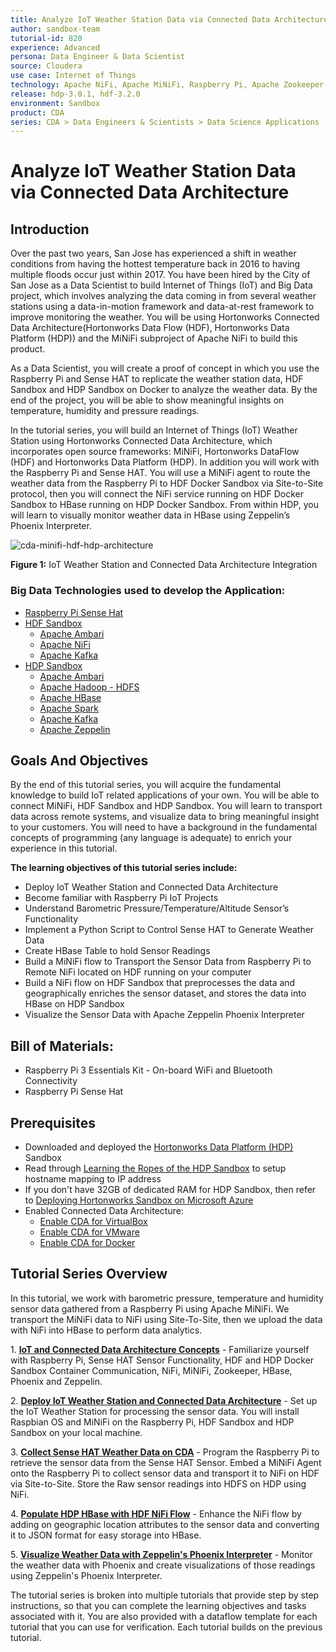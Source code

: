 ```yaml
---
title: Analyze IoT Weather Station Data via Connected Data Architecture
author: sandbox-team
tutorial-id: 820
experience: Advanced
persona: Data Engineer & Data Scientist
source: Cloudera
use case: Internet of Things
technology: Apache NiFi, Apache MiNiFi, Raspberry Pi, Apache Zookeeper, Apache HBase, Apache Phoenix
release: hdp-3.0.1, hdf-3.2.0
environment: Sandbox
product: CDA
series: CDA > Data Engineers & Scientists > Data Science Applications
---
```


# Analyze IoT Weather Station Data via Connected Data Architecture

## Introduction

Over the past two years, San Jose has experienced a shift in weather conditions from having the hottest temperature back in 2016 to having multiple floods occur just within 2017. You have been hired by the City of San Jose as a Data Scientist to build Internet of Things (IoT) and Big Data project, which involves analyzing the data coming in from several weather stations using a data-in-motion framework and data-at-rest framework to improve monitoring the weather. You will be using Hortonworks Connected Data Architecture(Hortonworks Data Flow (HDF), Hortonworks Data Platform (HDP)) and the MiNiFi subproject of Apache NiFi to build this product.

As a Data Scientist, you will create a proof of concept in which you use the Raspberry Pi and Sense HAT to replicate the weather station data, HDF Sandbox and HDP Sandbox on Docker to analyze the weather data. By the end of the project, you will be able to show meaningful insights on temperature, humidity and pressure readings.

In the tutorial series, you will build an Internet of Things (IoT) Weather Station using Hortonworks Connected Data Architecture, which incorporates open source frameworks: MiNiFi, Hortonworks DataFlow (HDF) and Hortonworks Data Platform (HDP). In addition you will work with the Raspberry Pi and Sense HAT. You will use a MiNiFi agent to route the weather data from the Raspberry Pi to HDF Docker Sandbox via Site-to-Site protocol, then you will connect the NiFi service running on HDF Docker Sandbox to HBase running on HDP Docker Sandbox. From within HDP, you will learn to visually monitor weather data in HBase using Zeppelin’s Phoenix Interpreter.

![cda-minifi-hdf-hdp-architecture](assets/tutorial1/cda-minifi-hdf-hdp-architecture.png)

**Figure 1:** IoT Weather Station and Connected Data Architecture Integration

### Big Data Technologies used to develop the Application:

- [Raspberry Pi Sense Hat](https://projects.raspberrypi.org/en/projects/getting-started-with-the-sense-hat)
- [HDF Sandbox](https://hortonworks.com/products/data-platforms/hdf/)
    - [Apache Ambari](https://ambari.apache.org/)
    - [Apache NiFi](https://nifi.apache.org/)
    - [Apache Kafka](http://kafka.apache.org/)
- [HDP Sandbox](https://hortonworks.com/products/data-platforms/hdp/)
    - [Apache Ambari](https://ambari.apache.org/)
    - [Apache Hadoop - HDFS](https://hadoop.apache.org/docs/r3.1.1/)
    - [Apache HBase](https://hbase.apache.org/)
    - [Apache Spark](https://spark.apache.org/)
    - [Apache Kafka](http://kafka.apache.org/)
    - [Apache Zeppelin](https://zeppelin.apache.org/)

## Goals And Objectives

By the end of this tutorial series, you will acquire the fundamental knowledge to build IoT related applications of your own. You will be able to connect MiNiFi, HDF Sandbox and HDP Sandbox. You will learn to transport data across remote systems, and visualize data to bring meaningful insight to your customers. You will need to have a background in the fundamental concepts of programming (any language is adequate) to enrich your experience in this tutorial.

**The learning objectives of this tutorial series include:**

- Deploy IoT Weather Station and Connected Data Architecture
- Become familiar with Raspberry Pi IoT Projects
- Understand Barometric Pressure/Temperature/Altitude Sensor’s Functionality
- Implement a Python Script to Control Sense HAT to Generate Weather Data
- Create HBase Table to hold Sensor Readings
- Build a MiNiFi flow to Transport the Sensor Data from Raspberry Pi to Remote NiFi located on HDF running on your computer
- Build a NiFi flow on HDF Sandbox that preprocesses the data and geographically enriches the sensor dataset, and stores the data into HBase on HDP Sandbox
- Visualize the Sensor Data with Apache Zeppelin Phoenix Interpreter

## Bill of Materials:

- Raspberry Pi 3 Essentials Kit - On-board WiFi and Bluetooth Connectivity
- Raspberry Pi Sense Hat

## Prerequisites

- Downloaded and deployed the [Hortonworks Data Platform (HDP)](https://www.cloudera.com/downloads/hortonworks-sandbox/hdp.html?utm_source=mktg-tutorial) Sandbox
- Read through [Learning the Ropes of the HDP Sandbox](https://hortonworks.com/tutorial/learning-the-ropes-of-the-hortonworks-sandbox/) to setup hostname mapping to IP address
- If you don't have 32GB of dedicated RAM for HDP Sandbox, then refer to [Deploying Hortonworks Sandbox on Microsoft Azure](https://hortonworks.com/tutorial/sandbox-deployment-and-install-guide/section/4/)
- Enabled Connected Data Architecture:
  - [Enable CDA for VirtualBox](https://hortonworks.com/tutorial/sandbox-deployment-and-install-guide/section/1/#enable-connected-data-architecture-cda---advanced-topic)
  - [Enable CDA for VMware](https://hortonworks.com/tutorial/sandbox-deployment-and-install-guide/section/2/#enable-connected-data-architecture-cda---advanced-topic)
  - [Enable CDA for Docker](https://hortonworks.com/tutorial/sandbox-deployment-and-install-guide/section/3/#enable-connected-data-architecture-cda---advanced-topic)

## Tutorial Series Overview

In this tutorial, we work with barometric pressure, temperature and humidity sensor data gathered from a Raspberry Pi using Apache MiNiFi. We transport the MiNiFi data to NiFi using Site-To-Site, then we upload the data with NiFi into HBase to perform data analytics.

<!--

This tutorial consists of two tracks, one track in which users have the IoT Weather Station Hardware Kit and the other in which users do not have the kit, so they use simulated data:

| IoT Weather Station Hardware Kit | Track Path |
| :------------- | :------------- |
| Yes I have it     | Follow Track 1  |
| No I don't     | Follow Track 2  |


### Track 1: Tutorial Using IoT Weather Station Hardware

-->

1\. **[IoT and Connected Data Architecture Concepts](https://hortonworks.com/tutorial/analyze-iot-weather-station-data-via-connected-data-architecture/section/1/)** - Familiarize yourself with Raspberry Pi, Sense HAT Sensor Functionality, HDF and HDP Docker Sandbox Container Communication, NiFi, MiNiFi, Zookeeper, HBase, Phoenix and Zeppelin.

2\. **[Deploy IoT Weather Station and Connected Data Architecture](https://hortonworks.com/tutorial/analyze-iot-weather-station-data-via-connected-data-architecture/section/2/)** - Set up the IoT Weather Station for processing the sensor data. You will install Raspbian OS and MiNiFi on the Raspberry Pi, HDF Sandbox and HDP Sandbox on your local machine.

3\. **[Collect Sense HAT Weather Data on CDA](https://hortonworks.com/tutorial/analyze-iot-weather-station-data-via-connected-data-architecture/section/3/)** - Program the Raspberry Pi to retrieve the sensor data from the Sense HAT Sensor. Embed a MiNiFi Agent onto the Raspberry Pi to collect sensor data and transport it to NiFi on HDF via Site-to-Site. Store the Raw sensor readings into HDFS on HDP using NiFi.

4\. **[Populate HDP HBase with HDF NiFi Flow](https://hortonworks.com/tutorial/analyze-iot-weather-station-data-via-connected-data-architecture/section/4/)** - Enhance the NiFi flow by adding on geographic location attributes to the sensor data and converting it to JSON format for easy storage into HBase.

5\. **[Visualize Weather Data with Zeppelin's Phoenix Interpreter](https://hortonworks.com/tutorial/analyze-iot-weather-station-data-via-connected-data-architecture/section/5/)** - Monitor the weather data with Phoenix and create visualizations of those readings using Zeppelin's Phoenix Interpreter.

<!--

### Track 2: Tutorial using Simulated Data

**Visualize IoT Weather Data from Multiple Stations]**(https://hortonworks.com/tutorial/analyze-iot-weather-station-data-via-connected-data-architecture/section/1/) - Deploy multiple Docker MiNiFi containers in your Guest VM Docker Network, which pull their own data seeds, simulating the sensor data that would be pulled in from the Sense HAT and route the data from those edge node containers to the remote HDF container where NiFi is running. You will import a NiFi flow, this template has multiple input ports it listens in on incoming data coming from the MiNiFi Weather Station agents and then preprocesses the data, adding geographic location insights, converting the data to JSON and storing it into HBase. You will create a Phoenix table in Zeppelin and visualize the data.

-->

The tutorial series is broken into multiple tutorials that provide step by step instructions, so that you can complete the learning objectives and tasks associated with it. You are also provided with a dataflow template for each tutorial that you can use for verification. Each tutorial builds on the previous tutorial.
